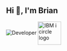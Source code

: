 ## Hi 👋, I'm Brian 
![Developer](bg.jpg)
<a title="IBM, Public domain, via Wikimedia Commons" href="https://commons.wikimedia.org/wiki/File:IBM_i_circle_logo.png"><img width="64" align="center" alt="IBM i circle logo" src="https://upload.wikimedia.org/wikipedia/commons/d/d9/IBM_i_circle_logo.png"></a> 


<!--
**bkbrock59/bkbrock59** is a ✨ _special_ ✨ repository because its `README.md` (this file) appears on your GitHub profile.

Here are some ideas to get you started:

- 🔭 I’m currently working on ...
- 🌱 I’m currently learning ...
- 👯 I’m looking to collaborate on ...
- 🤔 I’m looking for help with ...
- 💬 Ask me about ...
- 📫 How to reach me: ...
- 😄 Pronouns: ...
- ⚡ Fun fact: ...
-->
